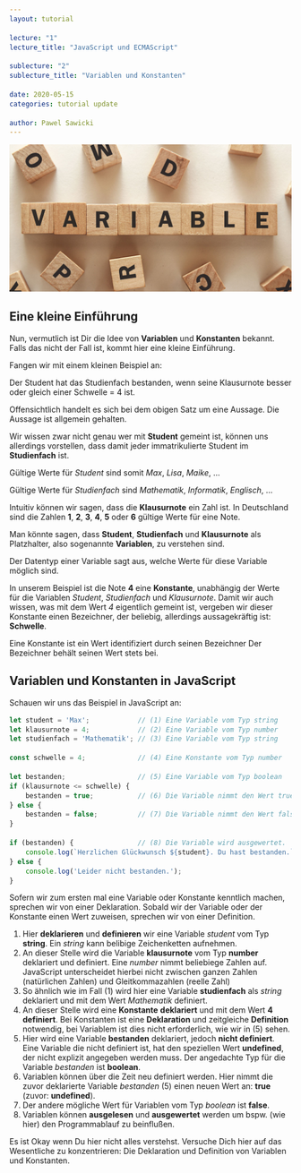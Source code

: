 ```yaml
---
layout: tutorial

lecture: "1"
lecture_title: "JavaScript und ECMAScript"

sublecture: "2"
sublecture_title: "Variablen und Konstanten"

date: 2020-05-15
categories: tutorial update

author: Pawel Sawicki
---
```


![JavaScript programmieren](/assets/variable.jpg)

## Eine kleine Einführung

Nun, vermutlich ist Dir die Idee von **Variablen** und **Konstanten** bekannt. Falls das nicht der Fall ist, kommt hier eine kleine Einführung.

Fangen wir mit einem kleinen Beispiel an:
<p class="example">
Der <span class="emph">Student</span> hat das <span class="emph">Studienfach</span> bestanden, wenn seine <span class="emph">Klausurnote</span> besser oder gleich einer <span class="emph">Schwelle = 4</span> ist.
</p>

Offensichtlich handelt es sich bei dem obigen Satz um eine Aussage. Die Aussage ist allgemein gehalten.

Wir wissen zwar nicht genau wer mit **Student** gemeint ist, können uns allerdings vorstellen, dass damit jeder immatrikulierte Student im **Studienfach** ist. 

Gültige Werte für *Student* sind somit *Max*, *Lisa*, *Maike*, ...

Gültige Werte für *Studienfach* sind *Mathematik*, *Informatik*, *Englisch*, ...

Intuitiv können wir sagen, dass die **Klausurnote** ein Zahl ist.
In Deutschland sind die Zahlen **1**, **2**, **3**, **4**, **5** oder **6** gültige Werte für eine Note.

Man könnte sagen, dass **Student**, **Studienfach** und **Klausurnote** als Platzhalter, also sogenannte **Variablen**, zu verstehen sind. 

<p class="definition">
Der <span class="emph">Datentyp</span> einer <span class="emph">Variable</span> sagt aus, welche Werte für diese Variable möglich sind.
</p>

In unserem Beispiel ist die Note **4** eine **Konstante**, unabhängig der Werte für die Variablen *Student*, *Studienfach* und *Klausurnote*. Damit wir auch wissen, was mit dem Wert *4* eigentlich gemeint ist, vergeben wir dieser Konstante einen Bezeichner, der beliebig, allerdings aussagekräftig ist: **Schwelle**.

<p class="definition">
Eine <span class="emph">Konstante</span> ist ein <span class="emph">Wert</span> identifiziert durch seinen <span class="emph">Bezeichner</span> Der Bezeichner behält seinen Wert stets bei.
</p>

## Variablen und Konstanten in JavaScript

Schauen wir uns das Beispiel in JavaScript an:
```javascript
let student = 'Max';            // (1) Eine Variable vom Typ string
let klausurnote = 4;            // (2) Eine Variable vom Typ number
let studienfach = 'Mathematik'; // (3) Eine Variable vom Typ string

const schwelle = 4;             // (4) Eine Konstante vom Typ number

let bestanden;                  // (5) Eine Variable vom Typ boolean
if (klausurnote <= schwelle) {
    bestanden = true;           // (6) Die Variable nimmt den Wert true an
} else {
    bestanden = false;          // (7) Die Variable nimmt den Wert false an
}

if (bestanden) {                // (8) Die Variable wird ausgewertet.
    console.log(`Herzlichen Glückwunsch ${student}. Du hast bestanden.`);
} else {
    console.log('Leider nicht bestanden.');
}
```

<p class="definition">
Sofern wir zum ersten mal eine Variable oder Konstante kenntlich machen, sprechen wir von einer <span class="emph">Deklaration</span>. Sobald wir der Variable oder der Konstante einen Wert zuweisen, sprechen wir von einer <span class="emph">Definition</span>.
</p>

1. Hier **deklarieren** und **definieren** wir eine Variable *student* vom Typ **string**. Ein *string* kann belibige Zeichenketten aufnehmen.
2. An dieser Stelle wird die Variable **klausurnote** vom Typ **number** deklariert und definiert. Eine *number* nimmt beliebiege Zahlen auf. JavaScript unterscheidet hierbei nicht zwischen ganzen Zahlen (natürlichen Zahlen) und Gleitkommazahlen (reelle Zahl)
3. So ähnlich wie im Fall (1) wird hier eine Variable **studienfach** als *string* deklariert und mit dem Wert *Mathematik* definiert.
4. An dieser Stelle wird eine **Konstante** **deklariert** und mit dem Wert **4** **definiert**. Bei Konstanten ist eine **Deklaration** und zeitgleiche **Definition** notwendig, bei Variablem ist dies nicht erforderlich, wie wir in (5) sehen.
5. Hier wird eine Variable **bestanden** deklariert, jedoch **nicht definiert**. Eine Variable die nicht definiert ist, hat den speziellen Wert **undefined**, der nicht explizit angegeben werden muss. Der angedachte Typ für die Variable *bestanden* ist **boolean**.
6. Variablen können über die Zeit neu definiert werden. Hier nimmt die zuvor deklarierte Variable *bestanden* (5) einen neuen Wert an: **true** (zuvor: **undefined**).
7. Der andere mögliche Wert für Variablen vom Typ *boolean* ist **false**.
8. Variablen können **ausgelesen** und **ausgewertet** werden um bspw. (wie hier) den Programmablauf zu beinflußen.

<p class="info">
Es ist Okay wenn Du hier nicht alles verstehst. Versuche Dich hier auf das Wesentliche zu konzentrieren: Die Deklaration und Definition von Variablen und Konstanten.
</p>
